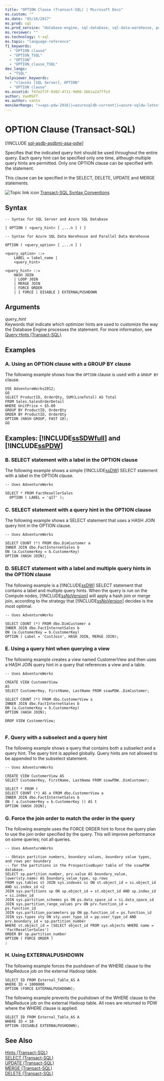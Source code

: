 ```yaml
---
title: "OPTION Clause (Transact-SQL) | Microsoft Docs"
ms.custom: ""
ms.date: "03/16/2017"
ms.prod: sql
ms.prod_service: "database-engine, sql-database, sql-data-warehouse, pdw"
ms.reviewer: ""
ms.technology: t-sql
ms.topic: "language-reference"
f1_keywords: 
  - "OPTION clause"
  - "OPTION_TSQL"
  - "OPTION"
  - "OPTION_clause_TSQL"
dev_langs: 
  - "TSQL"
helpviewer_keywords: 
  - "clauses [SQL Server], OPTION"
  - "OPTION clause"
ms.assetid: f47e2f3f-9302-4711-9d66-16b1a2a7ffe3
author: VanMSFT
ms.author: vanto
monikerRange: ">=aps-pdw-2016||=azuresqldb-current||=azure-sqldw-latest||>=sql-server-2016||=sqlallproducts-allversions||>=sql-server-linux-2017||=azuresqldb-mi-current"
---
```

# OPTION Clause (Transact-SQL)
[!INCLUDE [sql-asdb-asdbmi-asa-pdw](../../includes/applies-to-version/sql-asdb-asdbmi-asa-pdw.md)]

  Specifies that the indicated query hint should be used throughout the entire query. Each query hint can be specified only one time, although multiple query hints are permitted. Only one OPTION clause can be specified with the statement.  
  
 This clause can be specified in the SELECT, DELETE, UPDATE and MERGE statements.  
  
 ![Topic link icon](../../database-engine/configure-windows/media/topic-link.gif "Topic link icon") [Transact-SQL Syntax Conventions](../../t-sql/language-elements/transact-sql-syntax-conventions-transact-sql.md)  
  
## Syntax  
  
```syntaxsql
-- Syntax for SQL Server and Azure SQL Database  
  
[ OPTION ( <query_hint> [ ,...n ] ) ]   
```  
  
```syntaxsql
-- Syntax for Azure SQL Data Warehouse and Parallel Data Warehouse  
  
OPTION ( <query_option> [ ,...n ] )  
  
<query_option> ::=  
    LABEL = label_name |  
    <query_hint>  
  
<query_hint> ::=  
    HASH JOIN   
    | LOOP JOIN   
    | MERGE JOIN  
    | FORCE ORDER  
    | { FORCE | DISABLE } EXTERNALPUSHDOWN  
```  
  
## Arguments  
 *query_hint*  
 Keywords that indicate which optimizer hints are used to customize the way the Database Engine processes the statement. For more information, see [Query Hints &#40;Transact-SQL&#41;](../../t-sql/queries/hints-transact-sql-query.md).  
  
## Examples  
  
### A. Using an OPTION clause with a GROUP BY clause  
 The following example shows how the `OPTION` clause is used with a `GROUP BY` clause.  
  
```  
USE AdventureWorks2012;  
GO  
SELECT ProductID, OrderQty, SUM(LineTotal) AS Total  
FROM Sales.SalesOrderDetail  
WHERE UnitPrice < $5.00  
GROUP BY ProductID, OrderQty  
ORDER BY ProductID, OrderQty  
OPTION (HASH GROUP, FAST 10);  
GO  
```  
  
## Examples: [!INCLUDE[ssSDWfull](../../includes/sssdwfull-md.md)] and [!INCLUDE[ssPDW](../../includes/sspdw-md.md)]  
  
### B. SELECT statement with a label in the OPTION clause  
 The following example shows a simple [!INCLUDE[ssDW](../../includes/ssdw-md.md)] SELECT statement with a label in the OPTION clause.  
  
```  
-- Uses AdventureWorks  
  
SELECT * FROM FactResellerSales  
  OPTION ( LABEL = 'q17' );  
```  
  
### C. SELECT statement with a query hint in the OPTION clause  
 The following example shows a SELECT statement that uses a HASH JOIN query hint in the OPTION clause.  
  
```  
-- Uses AdventureWorks  
  
SELECT COUNT (*) FROM dbo.DimCustomer a  
INNER JOIN dbo.FactInternetSales b   
ON (a.CustomerKey = b.CustomerKey)  
OPTION (HASH JOIN);  
```  
  
### D. SELECT statement with a label and multiple query hints in the OPTION clause  
 The following example is a [!INCLUDE[ssDW](../../includes/ssdw-md.md)] SELECT statement that contains a label and multiple query hints. When the query is run on the Compute nodes, [!INCLUDE[ssNoVersion](../../includes/ssnoversion-md.md)] will apply a hash join or merge join, according to the strategy that [!INCLUDE[ssNoVersion](../../includes/ssnoversion-md.md)] decides is the most optimal.  
  
```  
-- Uses AdventureWorks  
  
SELECT COUNT (*) FROM dbo.DimCustomer a  
INNER JOIN dbo.FactInternetSales b   
ON (a.CustomerKey = b.CustomerKey)  
OPTION ( Label = 'CustJoin', HASH JOIN, MERGE JOIN);  
```  
  
### E. Using a query hint when querying a view  
 The following example creates a view named CustomerView and then uses a HASH JOIN query hint in a query that references a view and a table.  
  
```  
-- Uses AdventureWorks  
  
CREATE VIEW CustomerView  
AS  
SELECT CustomerKey, FirstName, LastName FROM ssawPDW..DimCustomer;  
  
SELECT COUNT (*) FROM dbo.CustomerView a  
INNER JOIN dbo.FactInternetSales b  
ON (a.CustomerKey = b.CustomerKey)  
OPTION (HASH JOIN);  
  
DROP VIEW CustomerView;  
  
```  
  
### F. Query with a subselect and a query hint  
 The following example shows a query that contains both a subselect and a query hint. The query hint is applied globally. Query hints are not allowed to be appended to the subselect statement.  
  
```  
-- Uses AdventureWorks  
  
CREATE VIEW CustomerView AS  
SELECT CustomerKey, FirstName, LastName FROM ssawPDW..DimCustomer;  
  
SELECT * FROM (  
SELECT COUNT (*) AS a FROM dbo.CustomerView a  
INNER JOIN dbo.FactInternetSales b  
ON ( a.CustomerKey = b.CustomerKey )) AS t  
OPTION (HASH JOIN);  
```  
  
### G. Force the join order to match the order in the query  
 The following example uses the FORCE ORDER hint to force the query plan to use the join order specified by the query. This will improve performance on some queries; not all queries.  
  
```  
-- Uses AdventureWorks  
  
-- Obtain partition numbers, boundary values, boundary value types, and rows per boundary  
-- for the partitions in the ProspectiveBuyer table of the ssawPDW database.  
SELECT sp.partition_number, prv.value AS boundary_value, lower(sty.name) AS boundary_value_type, sp.rows   
FROM sys.tables st JOIN sys.indexes si ON st.object_id = si.object_id AND si.index_id <2  
JOIN sys.partitions sp ON sp.object_id = st.object_id AND sp.index_id = si.index_id  
JOIN sys.partition_schemes ps ON ps.data_space_id = si.data_space_id   
JOIN sys.partition_range_values prv ON prv.function_id = ps.function_id   
JOIN sys.partition_parameters pp ON pp.function_id = ps.function_id   
JOIN sys.types sty ON sty.user_type_id = pp.user_type_id AND prv.boundary_id = sp.partition_number   
WHERE st.object_id = (SELECT object_id FROM sys.objects WHERE name = 'FactResellerSales')   
ORDER BY sp.partition_number  
OPTION ( FORCE ORDER )  
;  
```  
  
### H. Using EXTERNALPUSHDOWN  
 The following example forces the pushdown of the WHERE clause to the MapReduce job on the external Hadoop table.  
  
```  
SELECT ID FROM External_Table_AS A   
WHERE ID < 1000000  
OPTION (FORCE EXTERNALPUSHDOWN);  
```  
  
 The following example prevents the pushdown of the WHERE clause to the MapReduce job on the external Hadoop table. All rows are returned to PDW where the WHERE clause is applied.  
  
```  
SELECT ID FROM External_Table_AS A   
WHERE ID < 10  
OPTION (DISABLE EXTERNALPUSHDOWN);  
```  
  
## See Also  
 [Hints &#40;Transact-SQL&#41;](../../t-sql/queries/hints-transact-sql.md)   
 [SELECT &#40;Transact-SQL&#41;](../../t-sql/queries/select-transact-sql.md)   
 [UPDATE &#40;Transact-SQL&#41;](../../t-sql/queries/update-transact-sql.md)   
 [MERGE &#40;Transact-SQL&#41;](../../t-sql/statements/merge-transact-sql.md)   
 [DELETE &#40;Transact-SQL&#41;](../../t-sql/statements/delete-transact-sql.md)  
  
  

